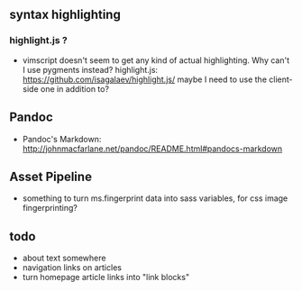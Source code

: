 ## syntax highlighting
### highlight.js ?
  - vimscript doesn't seem to get any kind of actual highlighting.  Why can't I use pygments instead?
    highlight.js: https://github.com/isagalaev/highlight.js/
    maybe I need to use the client-side one in addition to?

## Pandoc
- Pandoc's Markdown: http://johnmacfarlane.net/pandoc/README.html#pandocs-markdown

## Asset Pipeline
- something to turn ms.fingerprint data into sass variables, for css image fingerprinting?

## todo

- about text somewhere
- navigation links on articles
- turn homepage article links into "link blocks"
